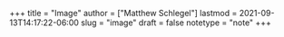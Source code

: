 +++
title = "Image"
author = ["Matthew Schlegel"]
lastmod = 2021-09-13T14:17:22-06:00
slug = "image"
draft = false
notetype = "note"
+++
